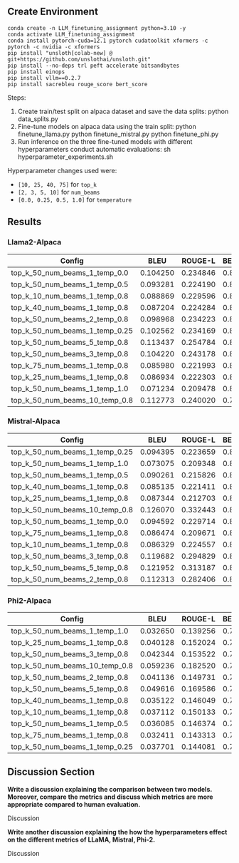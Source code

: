 ## Create Environment
```
conda create -n LLM_finetuning_assignment python=3.10 -y
conda activate LLM_finetuning_assignment
conda install pytorch-cuda=12.1 pytorch cudatoolkit xformers -c pytorch -c nvidia -c xformers
pip install "unsloth[colab-new] @ git+https://github.com/unslothai/unsloth.git"
pip install --no-deps trl peft accelerate bitsandbytes
pip install einops
pip install vllm==0.2.7
pip install sacrebleu rouge_score bert_score
```




Steps:

1. Create train/test split on alpaca dataset and save the data splits:
        python data_splits.py
2. Fine-tune models on alpaca data using the train split:
        python finetune_llama.py
        python finetune_mistral.py
        python finetune_phi.py
3. Run inference on the three fine-tuned models with different hyperparameters conduct automatic evaluations:
        sh hyperparameter_experiments.sh


Hyperparameter changes used were: 
- `[10, 25, 40, 75]` for `top_k`
- `[2, 3, 5, 10]` for `num_beams`
- `[0.0, 0.25, 0.5, 1.0]` for `temperature`



## Results


### Llama2-Alpaca
| Config | BLEU | ROUGE-L | BERTScore | Human  |
|----------|----------|----------|----------|-------|
| top_k_50_num_beams_1_temp_0.0 | 0.104250 | 0.234846 | 0.835651 |   |
| top_k_50_num_beams_1_temp_0.5 | 0.093281 | 0.224190 | 0.834736 |   |
| top_k_10_num_beams_1_temp_0.8 | 0.088869 | 0.229596 | 0.842532 |   |
| top_k_40_num_beams_1_temp_0.8 | 0.087204 | 0.224284 | 0.843406 |   |
| top_k_50_num_beams_2_temp_0.8 | 0.098968 | 0.234223 | 0.836924 |   |
| top_k_50_num_beams_1_temp_0.25 | 0.102562 | 0.234169 | 0.834929 |   |
| top_k_50_num_beams_5_temp_0.8 | 0.113437 | 0.254784 | 0.834861 |  |
| top_k_50_num_beams_3_temp_0.8 | 0.104220 | 0.243178 | 0.837395 |  |
| top_k_75_num_beams_1_temp_0.8 | 0.085980 | 0.221993 | 0.844428 |  |
| top_k_25_num_beams_1_temp_0.8 | 0.086934 | 0.222303 | 0.843334 |  |
| top_k_50_num_beams_1_temp_1.0 | 0.071234 | 0.209478 | 0.841053 |  |
| top_k_50_num_beams_10_temp_0.8 | 0.112773 | 0.240020 | 0.782440 |  |





### Mistral-Alpaca
| Config | BLEU | ROUGE-L | BERTScore | Human |
|----------|----------|----------|----------|---------|
| top_k_50_num_beams_1_temp_0.25 | 0.094395 | 0.223659 | 0.852543 |  |
| top_k_50_num_beams_1_temp_1.0 | 0.073075 | 0.209348 | 0.856090 |  |
| top_k_50_num_beams_1_temp_0.5 | 0.090261 | 0.215826 | 0.848454 |  |
| top_k_40_num_beams_1_temp_0.8 | 0.085135 | 0.221411 | 0.845139 |  |
| top_k_25_num_beams_1_temp_0.8 | 0.087344 | 0.212703 | 0.846659 |  |
| top_k_50_num_beams_10_temp_0.8 | 0.126070 | 0.332443 | 0.870765 |  |
| top_k_50_num_beams_1_temp_0.0 | 0.094592 | 0.229714 | 0.853408 |   |
| top_k_75_num_beams_1_temp_0.8 | 0.086474 | 0.209671 | 0.847688 |  |
| top_k_10_num_beams_1_temp_0.8 | 0.086329 | 0.224557 | 0.851953 |   |
| top_k_50_num_beams_3_temp_0.8 | 0.119682 | 0.294829 | 0.868226 |   |
| top_k_50_num_beams_5_temp_0.8 | 0.121952 | 0.313187 | 0.871245 |  |
| top_k_50_num_beams_2_temp_0.8 | 0.112313 | 0.282406 | 0.865394 |  |

### Phi2-Alpaca
| Config | BLEU | ROUGE-L | BERTScore | Human |
|----------|----------|----------|----------|---------|
| top_k_50_num_beams_1_temp_1.0 | 0.032650 | 0.139256 | 0.778045 |  |
| top_k_25_num_beams_1_temp_0.8 | 0.040128 | 0.152024 | 0.776562 |   |
| top_k_50_num_beams_3_temp_0.8 | 0.042344 | 0.153522 | 0.768393 |  |
| top_k_50_num_beams_10_temp_0.8 | 0.059236 | 0.182520 | 0.775320 |   |
| top_k_50_num_beams_2_temp_0.8 | 0.041136 | 0.149731 | 0.765922 |  |
| top_k_50_num_beams_5_temp_0.8 | 0.049616 | 0.169586 | 0.771494 |  |
| top_k_40_num_beams_1_temp_0.8 | 0.035122 | 0.146049 | 0.774651 |  |
| top_k_10_num_beams_1_temp_0.8 | 0.037112 | 0.150133 | 0.775434 | |
| top_k_50_num_beams_1_temp_0.5 | 0.036085 | 0.146374 | 0.767870 |   |
| top_k_75_num_beams_1_temp_0.8 | 0.032411 | 0.143313 | 0.769573 |  |
| top_k_50_num_beams_1_temp_0.25 | 0.037701 | 0.144081 | 0.764685 |  |

## Discussion Section

**Write a discussion explaining the comparison between two models. Moreover, compare the metrics and discuss which metrics are more appropriate compared to human evaluation.**

Discussion


**Write another discussion explaining the how the hyperparameters effect on the different metrics of LLaMA, Mistral, Phi-2.**

Discussion
